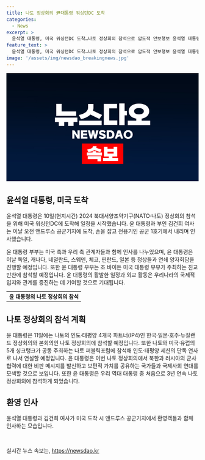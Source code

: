 ```yaml
---
title: 나토 정상회의 尹대통령 워싱턴DC 도착
categories:
  - News
excerpt: >
  윤석열 대통령, 미국 워싱턴DC 도착…나토 정상회의 참석으로 압도적 안보행보 윤석열 대통령이 나토 정상회의 참석을 위해 미국에 도착했다. 도착과 동시에 미국 측 인사와 앤드루스 공군기지에서 환영을 받았으며, 6개국 정상들과의 양자회담, 바이든 대통령 부부 주최 친교 만찬 및 나토 정상회의 등 많은 행사에 참석할 예정이다. 특히, 윤 대통령은 북한과 러시아의 군사 협력에 대한 비판적 메시지를 전달하고 국제사회 연대를 모색할 것으로 보인다. 3연속 나토 정상회의 참석은 역대 대통령 중 처음이며, 또한 미국 하와이 방문으로 굳건한 한미동맹을 드러내며 안보 행보를 이어가고 있다.
feature_text: >
  윤석열 대통령, 미국 워싱턴DC 도착…나토 정상회의 참석으로 압도적 안보행보 윤석열 대통령이 나토 정상회의 참석을 위해 미국에 도착했다. 도착과 동시에 미국 측 인사와 앤드루스 공군기지에서 환영을 받았으며, 6개국 정상들과의 양자회담, 바이든 대통령 부부 주최 친교 만찬 및 나토 정상회의 등 많은 행사에 참석할 예정이다. 특히, 윤 대통령은 북한과 러시아의 군사 협력에 대한 비판적 메시지를 전달하고 국제사회 연대를 모색할 것으로 보인다. 3연속 나토 정상회의 참석은 역대 대통령 중 처음이며, 또한 미국 하와이 방문으로 굳건한 한미동맹을 드러내며 안보 행보를 이어가고 있다.
image: '/assets/img/newsdao_breakingnews.jpg'
---
```


<p><img src="/assets/img/newsdao_breakingnews.jpg" alt="firstkoreanews 속보" /></p>

<h2 data-ke-size="size26">윤석열 대통령, 미국 도착</h2>

<p data-ke-size="size16">윤석열 대통령은 10일(현지시간) 2024 북대서양조약기구(NATO·나토) 정상회의 참석을 위해 미국 워싱턴DC에 도착해 일정을 시작했습니다. 윤 대통령과 부인 김건희 여사는 이날 오전 앤드루스 공군기지에 도착, 손을 잡고 전용기인 공군 1호기에서 내리며 인사했습니다.</p>

<p data-ke-size="size16">윤 대통령 부부는 미국 측과 우리 측 관계자들과 함께 인사를 나누었으며, 윤 대통령은 이날 독일, 캐나다, 네덜란드, 스웨덴, 체코, 핀란드, 일본 등 정상들과 연쇄 양자회담을 진행할 예정입니다. 또한 윤 대통령 부부는 조 바이든 미국 대통령 부부가 주최하는 친교 만찬에 참석할 예정입니다. 윤 대통령의 활발한 일정과 외교 활동은 우리나라의 국제적 입지와 관계를 증진하는 데 기여할 것으로 기대됩니다.</p>

<table>
    <tr>
        <td style="text-align: center; height: 17px;"><b>윤 대통령의 나토 정상회의 참석</b></td>
    </tr>
</table>

<h2 data-ke-size="size26">나토 정상회의 참석 계획</h2>

<p data-ke-size="size16">윤 대통령은 11일에는 나토의 인도·태평양 4개국 파트너(IP4)인 한국·일본·호주·뉴질랜드 정상회의와 본회의인 나토 정상회의에 참석할 예정입니다. 또한 나토와 미국·유럽의 5개 싱크탱크가 공동 주최하는 나토 퍼블릭포럼에 참석해 인도·태평양 세션의 단독 연사로 나서 연설할 예정입니다. 윤 대통령은 이번 나토 정상회의에서 북한과 러시아의 군사 협력에 대한 비판 메시지를 발신하고 보편적 가치를 공유하는 국가들과 국제사회 연대를 모색할 것으로 보입니다. 또한 윤 대통령은 우리 역대 대통령 중 처음으로 3년 연속 나토 정상회의에 참석하게 되었습니다.</p>

<h2 data-ke-size="size26">환영 인사</h2>

<p data-ke-size="size16">윤석열 대통령과 김건희 여사가 미국 도착 시 앤드루스 공군기지에서 환영객들과 함께 인사하는 모습입니다.</p>

<p data-ke-size="size16">&nbsp;</p>
실시간 뉴스 속보는, <a href="https://newsdao.kr" rel="dofollow">https://newsdao.kr</a>


